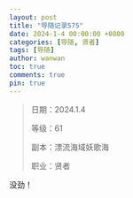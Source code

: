 ```yaml
---
layout: post
title: "导随记录575"
date: 2024-1-4 00:00:00 +0800
categories: [导随, 贤者]
tags: [导随]
author: wanwan
toc: true
comments: true
pin: true
---
```

> 日期：2024.1.4
>
> 等级：61
>
> 副本：漂流海域妖歌海
>
> 职业：贤者

没劲！